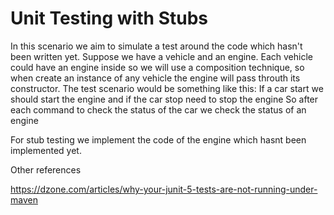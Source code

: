 # Unit Testing with Stubs

In this scenario we aim to simulate a test around the code which hasn't been written yet.
Suppose we have a vehicle and an engine. Each vehicle could have an engine inside so we will use a composition technique, so when create an instance of any vehicle the engine will pass throuth its constructor.
The test scenario would be something like this:
If a car start we should start the engine 
and if the car stop need to stop the engine 
So after each command to check the status of the car we check the status of an engine 

For stub testing we implement the code of the engine which hasnt been implemented yet.  


Other references

https://dzone.com/articles/why-your-junit-5-tests-are-not-running-under-maven
